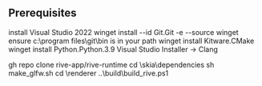 ## Prerequisites
install Visual Studio 2022
winget install --id Git.Git -e --source winget
ensure c:\program files\git\bin is in your path
winget install Kitware.CMake
winget install Python.Python.3.9
Visual Studio Installer -> Clang


gh repo clone rive-app/rive-runtime
cd <reporoot>\skia\dependencies
sh make_glfw.sh
cd <reporoot>\renderer
..\build\build_rive.ps1
